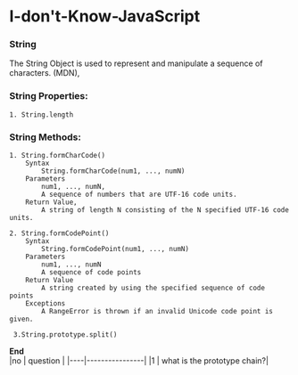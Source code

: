 # I-don't-Know-JavaScript

### String
The String Object is used to represent and manipulate a sequence of characters. (MDN),

### String Properties:
    1. String.length

### String Methods:
    1. String.formCharCode()
        Syntax
            String.formCharCode(num1, ..., numN)
        Parameters
            num1, ..., numN,
            A sequence of numbers that are UTF-16 code units.
        Return Value,
            A string of length N consisting of the N specified UTF-16 code units.
    
    2. String.formCodePoint()
        Syntax
            String.formCodePoint(num1, ..., numN)
        Parameters
            num1, ..., numN
            A sequence of code points
        Return Value
            A string created by using the specified sequence of code points
        Exceptions
            A RangeError is thrown if an invalid Unicode code point is given.
     
     3.String.prototype.split()

**End**<br/>
|no | question |
|----|----------------|
|1   | what is the prototype chain?|
